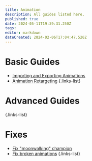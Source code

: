 ```yaml
---
title: Animation
description: All guides listed here.
published: true
date: 2024-05-11T19:39:31.250Z
tags: 
editor: markdown
dateCreated: 2024-02-06T17:04:47.520Z
---
```


# Basic Guides
- [Importing and Exporting Animations](/specific-guide/animation/Importing-and-Exporting-Animation)
- [Animation Retargeting](/specific-guide/animation/Retarget-Animation)
{.links-list}


# Advanced Guides
<!--- [Exporting Blender Animations to League](/specific-guide/animation/Exporting-Blender-Animations)-->
{.links-list}
# Fixes
- [Fix "moonwalking" champion](/specific-guide/animation/How_to_fix_moonwalking)
- [Fix broken animations](/specific-guide/animation/fix-broken-animations)
{.links-list}
